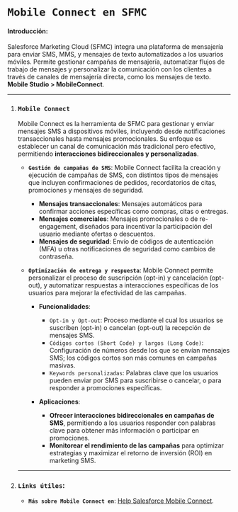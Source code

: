 # **`Mobile Connect en SFMC`**

#### Introducción:

Salesforce Marketing Cloud (SFMC) integra una plataforma de mensajería para enviar SMS, MMS, y mensajes de texto automatizados a los usuarios móviles. Permite gestionar campañas de mensajería, automatizar flujos de trabajo de mensajes y personalizar la comunicación con los clientes a través de canales de mensajería directa, como los mensajes de texto.  **Mobile Studio > MobileConnect**.

---

1. ### **`Mobile Connect`**

   Mobile Connect es la herramienta de SFMC para gestionar y enviar mensajes SMS a dispositivos móviles, incluyendo desde notificaciones transaccionales hasta mensajes promocionales. Su enfoque es establecer un canal de comunicación más tradicional pero efectivo, permitiendo **interacciones bidireccionales y personalizadas**.

   - **`Gestión de campañas de SMS`**: Mobile Connect facilita la creación y ejecución de campañas de SMS, con distintos tipos de mensajes que incluyen confirmaciones de pedidos, recordatorios de citas, promociones y mensajes de seguridad.

     - **Mensajes transaccionales**: Mensajes automáticos para confirmar acciones específicas como compras, citas o entregas.
     - **Mensajes comerciales**: Mensajes promocionales o de re-engagement, diseñados para incentivar la participación del usuario mediante ofertas o descuentos.
     - **Mensajes de seguridad**: Envío de códigos de autenticación (MFA) u otras notificaciones de seguridad como cambios de contraseña.

   - **`Optimización de entrega y respuesta`**:
     Mobile Connect permite personalizar el proceso de suscripción (opt-in) y cancelación (opt-out), y automatizar respuestas a interacciones específicas de los usuarios para mejorar la efectividad de las campañas.

     - **Funcionalidades**:

       - `Opt-in y Opt-out`: Proceso mediante el cual los usuarios se suscriben (opt-in) o cancelan (opt-out) la recepción de mensajes SMS.
       - `Códigos cortos (Short Code) y largos (Long Code)`: Configuración de números desde los que se envían mensajes SMS; los códigos cortos son más comunes en campañas masivas.
       - `Keywords personalizadas`: Palabras clave que los usuarios pueden enviar por SMS para suscribirse o cancelar, o para responder a promociones específicas.

     - **Aplicaciones**:

       - **Ofrecer interacciones bidireccionales en campañas de SMS**, permitiendo a los usuarios responder con palabras clave para obtener más información o participar en promociones.
       - **Monitorear el rendimiento de las campañas** para optimizar estrategias y maximizar el retorno de inversión (ROI) en marketing SMS.

   ***

2. ### **`Links útiles`**:

   - **`Más sobre Mobile Connect en`**: [Help Salesforce Mobile Connect](https://help.salesforce.com/s/articleView?id=sf.mc_moc_mobileconnect.htm&type=5).

